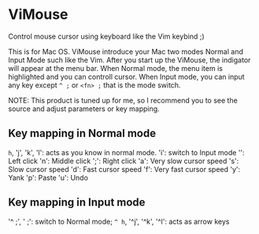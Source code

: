 # ViMouse
Control mouse cursor using keyboard like the Vim keybind ;)

This is for Mac OS.
ViMouse introduce your Mac two modes Normal and Input Mode such like the Vim.
After you start up the ViMouse, the indigator will appear at the menu bar.
When Normal mode, the menu item is highlighted and you can controll cursor.
When Input mode, you can input any key except `^ ;` or `<fn> ;` that is the mode switch.

NOTE:
This product is tuned up for me, so I recommend you to see the source and adjust parameters or key mapping.

## Key mapping in Normal mode
`h`, 'j', 'k', 'l': acts as you know in normal mode.
'i': switch to Input mode
'<space>': Left click
'n': Middle click
';': Right click
'a': Very slow cursor speed
's': Slow cursor speed
'd': Fast cursor speed
'f': Very fast cursor speed
'y': Yank
'p': Paste
'u': Undo

## Key mapping in Input mode
'^ ;', '<fn> ;': switch to Normal mode;
`^ h`, '^j', '^k', '^l': acts as arrow keys
